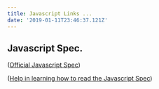 ```yaml
---
title: Javascript Links ...
date: '2019-01-11T23:46:37.121Z'
---
```


## Javascript Spec.

([Official Javascript Spec](https://tc39.github.io/ecma262/))

([Help in learning how to read the Javascript Spec](https://timothygu.me/es-howto/#what-is-this))
